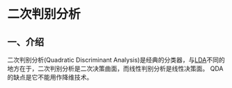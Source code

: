 # 二次判别分析
## 一、介绍
二次判别分析(Quadratic Discriminant Analysis)是经典的分类器，与[LDA](LDA.md)不同的地方在于，二次判别分析是二次决策曲面，而线性判别分析是线性决策面。
QDA的缺点是它不能用作降维技术。


